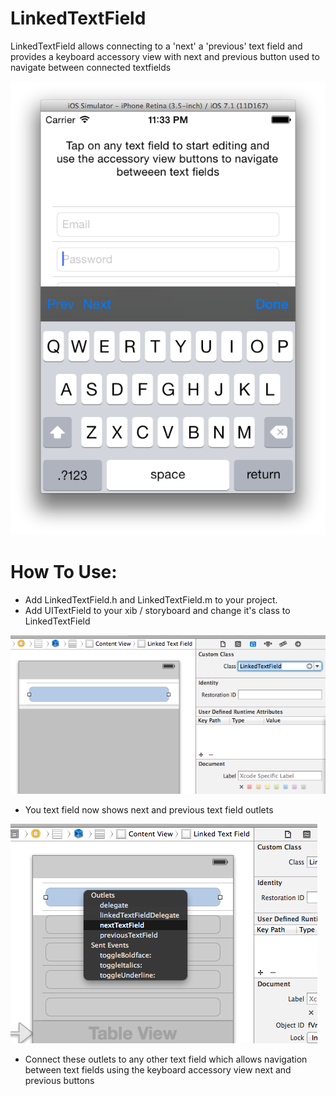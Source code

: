 LinkedTextField
===============

LinkedTextField allows connecting to a 'next' a 'previous' text field and provides a keyboard accessory view with next and previous  button used to navigate between connected textfields


![image](WikiImages/LinkedTextFieldDemo.png)



How To Use:
===========

- Add LinkedTextField.h and LinkedTextField.m to your project.
- Add UITextField to your xib / storyboard and change it's class to LinkedTextField

![image](WikiImages/ChangeClassToLinkedTextField.png)

- You text field now shows next and previous text field outlets

![image](WikiImages/NextAndPreviousOutlets.png)

- Connect these outlets to any other text field which allows navigation between text fields using the keyboard accessory view next and previous buttons



